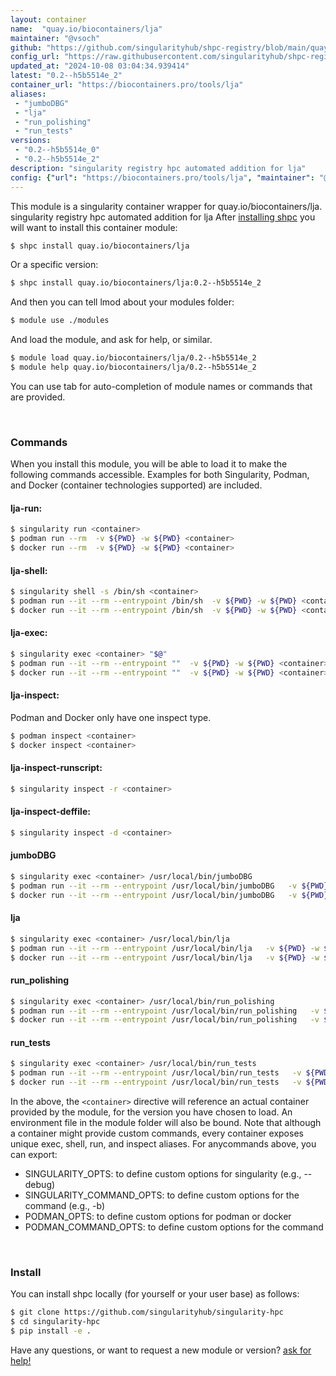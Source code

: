 ```yaml
---
layout: container
name:  "quay.io/biocontainers/lja"
maintainer: "@vsoch"
github: "https://github.com/singularityhub/shpc-registry/blob/main/quay.io/biocontainers/lja/container.yaml"
config_url: "https://raw.githubusercontent.com/singularityhub/shpc-registry/main/quay.io/biocontainers/lja/container.yaml"
updated_at: "2024-10-08 03:04:34.939414"
latest: "0.2--h5b5514e_2"
container_url: "https://biocontainers.pro/tools/lja"
aliases:
 - "jumboDBG"
 - "lja"
 - "run_polishing"
 - "run_tests"
versions:
 - "0.2--h5b5514e_0"
 - "0.2--h5b5514e_2"
description: "singularity registry hpc automated addition for lja"
config: {"url": "https://biocontainers.pro/tools/lja", "maintainer": "@vsoch", "description": "singularity registry hpc automated addition for lja", "latest": {"0.2--h5b5514e_2": "sha256:c20765a354521d877d329182bd74f2e7a5aad9c364af8bb2371121ca4effd3a4"}, "tags": {"0.2--h5b5514e_0": "sha256:a25602d48f2208b0814fa744e145126467b452de76b48cbffdcf8c4df0bcbdc3", "0.2--h5b5514e_2": "sha256:c20765a354521d877d329182bd74f2e7a5aad9c364af8bb2371121ca4effd3a4"}, "docker": "quay.io/biocontainers/lja", "aliases": {"jumboDBG": "/usr/local/bin/jumboDBG", "lja": "/usr/local/bin/lja", "run_polishing": "/usr/local/bin/run_polishing", "run_tests": "/usr/local/bin/run_tests"}}
---
```


This module is a singularity container wrapper for quay.io/biocontainers/lja.
singularity registry hpc automated addition for lja
After [installing shpc](#install) you will want to install this container module:


```bash
$ shpc install quay.io/biocontainers/lja
```

Or a specific version:

```bash
$ shpc install quay.io/biocontainers/lja:0.2--h5b5514e_2
```

And then you can tell lmod about your modules folder:

```bash
$ module use ./modules
```

And load the module, and ask for help, or similar.

```bash
$ module load quay.io/biocontainers/lja/0.2--h5b5514e_2
$ module help quay.io/biocontainers/lja/0.2--h5b5514e_2
```

You can use tab for auto-completion of module names or commands that are provided.

<br>

### Commands

When you install this module, you will be able to load it to make the following commands accessible.
Examples for both Singularity, Podman, and Docker (container technologies supported) are included.

#### lja-run:

```bash
$ singularity run <container>
$ podman run --rm  -v ${PWD} -w ${PWD} <container>
$ docker run --rm  -v ${PWD} -w ${PWD} <container>
```

#### lja-shell:

```bash
$ singularity shell -s /bin/sh <container>
$ podman run --it --rm --entrypoint /bin/sh  -v ${PWD} -w ${PWD} <container>
$ docker run --it --rm --entrypoint /bin/sh  -v ${PWD} -w ${PWD} <container>
```

#### lja-exec:

```bash
$ singularity exec <container> "$@"
$ podman run --it --rm --entrypoint ""  -v ${PWD} -w ${PWD} <container> "$@"
$ docker run --it --rm --entrypoint ""  -v ${PWD} -w ${PWD} <container> "$@"
```

#### lja-inspect:

Podman and Docker only have one inspect type.

```bash
$ podman inspect <container>
$ docker inspect <container>
```

#### lja-inspect-runscript:

```bash
$ singularity inspect -r <container>
```

#### lja-inspect-deffile:

```bash
$ singularity inspect -d <container>
```


#### jumboDBG

```bash
$ singularity exec <container> /usr/local/bin/jumboDBG
$ podman run --it --rm --entrypoint /usr/local/bin/jumboDBG   -v ${PWD} -w ${PWD} <container> -c " $@"
$ docker run --it --rm --entrypoint /usr/local/bin/jumboDBG   -v ${PWD} -w ${PWD} <container> -c " $@"
```


#### lja

```bash
$ singularity exec <container> /usr/local/bin/lja
$ podman run --it --rm --entrypoint /usr/local/bin/lja   -v ${PWD} -w ${PWD} <container> -c " $@"
$ docker run --it --rm --entrypoint /usr/local/bin/lja   -v ${PWD} -w ${PWD} <container> -c " $@"
```


#### run_polishing

```bash
$ singularity exec <container> /usr/local/bin/run_polishing
$ podman run --it --rm --entrypoint /usr/local/bin/run_polishing   -v ${PWD} -w ${PWD} <container> -c " $@"
$ docker run --it --rm --entrypoint /usr/local/bin/run_polishing   -v ${PWD} -w ${PWD} <container> -c " $@"
```


#### run_tests

```bash
$ singularity exec <container> /usr/local/bin/run_tests
$ podman run --it --rm --entrypoint /usr/local/bin/run_tests   -v ${PWD} -w ${PWD} <container> -c " $@"
$ docker run --it --rm --entrypoint /usr/local/bin/run_tests   -v ${PWD} -w ${PWD} <container> -c " $@"
```



In the above, the `<container>` directive will reference an actual container provided
by the module, for the version you have chosen to load. An environment file in the
module folder will also be bound. Note that although a container
might provide custom commands, every container exposes unique exec, shell, run, and
inspect aliases. For anycommands above, you can export:

 - SINGULARITY_OPTS: to define custom options for singularity (e.g., --debug)
 - SINGULARITY_COMMAND_OPTS: to define custom options for the command (e.g., -b)
 - PODMAN_OPTS: to define custom options for podman or docker
 - PODMAN_COMMAND_OPTS: to define custom options for the command

<br>

### Install

You can install shpc locally (for yourself or your user base) as follows:

```bash
$ git clone https://github.com/singularityhub/singularity-hpc
$ cd singularity-hpc
$ pip install -e .
```

Have any questions, or want to request a new module or version? [ask for help!](https://github.com/singularityhub/singularity-hpc/issues)